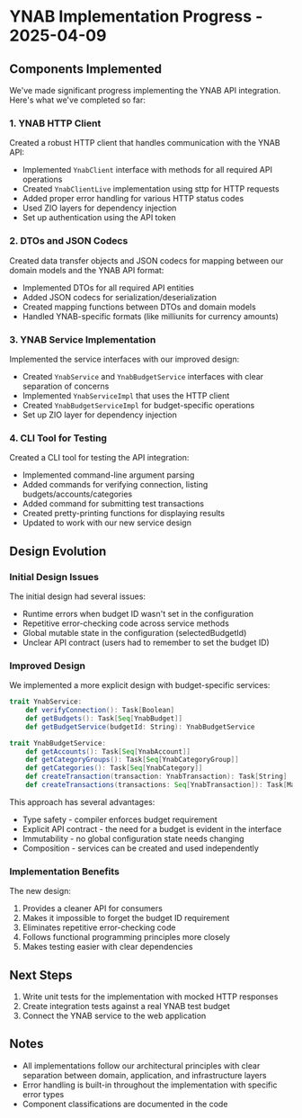 # YNAB Implementation Progress - 2025-04-09

## Components Implemented

We've made significant progress implementing the YNAB API integration. Here's what we've completed so far:

### 1. YNAB HTTP Client

Created a robust HTTP client that handles communication with the YNAB API:

- Implemented `YnabClient` interface with methods for all required API operations
- Created `YnabClientLive` implementation using sttp for HTTP requests
- Added proper error handling for various HTTP status codes
- Used ZIO layers for dependency injection
- Set up authentication using the API token

### 2. DTOs and JSON Codecs

Created data transfer objects and JSON codecs for mapping between our domain models and the YNAB API format:

- Implemented DTOs for all required API entities
- Added JSON codecs for serialization/deserialization
- Created mapping functions between DTOs and domain models
- Handled YNAB-specific formats (like milliunits for currency amounts)

### 3. YNAB Service Implementation

Implemented the service interfaces with our improved design:

- Created `YnabService` and `YnabBudgetService` interfaces with clear separation of concerns
- Implemented `YnabServiceImpl` that uses the HTTP client
- Created `YnabBudgetServiceImpl` for budget-specific operations
- Set up ZIO layer for dependency injection

### 4. CLI Tool for Testing

Created a CLI tool for testing the API integration:

- Implemented command-line argument parsing
- Added commands for verifying connection, listing budgets/accounts/categories
- Added command for submitting test transactions
- Created pretty-printing functions for displaying results
- Updated to work with our new service design

## Design Evolution

### Initial Design Issues

The initial design had several issues:
- Runtime errors when budget ID wasn't set in the configuration
- Repetitive error-checking code across service methods
- Global mutable state in the configuration (selectedBudgetId)
- Unclear API contract (users had to remember to set the budget ID)

### Improved Design

We implemented a more explicit design with budget-specific services:

```scala
trait YnabService:
    def verifyConnection(): Task[Boolean]
    def getBudgets(): Task[Seq[YnabBudget]]
    def getBudgetService(budgetId: String): YnabBudgetService

trait YnabBudgetService:
    def getAccounts(): Task[Seq[YnabAccount]]
    def getCategoryGroups(): Task[Seq[YnabCategoryGroup]]
    def getCategories(): Task[Seq[YnabCategory]]
    def createTransaction(transaction: YnabTransaction): Task[String]
    def createTransactions(transactions: Seq[YnabTransaction]): Task[Map[YnabTransaction, String]]
```

This approach has several advantages:
- Type safety - compiler enforces budget requirement
- Explicit API contract - the need for a budget is evident in the interface
- Immutability - no global configuration state needs changing
- Composition - services can be created and used independently

### Implementation Benefits

The new design:
1. Provides a cleaner API for consumers
2. Makes it impossible to forget the budget ID requirement
3. Eliminates repetitive error-checking code
4. Follows functional programming principles more closely
5. Makes testing easier with clear dependencies

## Next Steps

1. Write unit tests for the implementation with mocked HTTP responses
2. Create integration tests against a real YNAB test budget
3. Connect the YNAB service to the web application

## Notes

- All implementations follow our architectural principles with clear separation between domain, application, and infrastructure layers
- Error handling is built-in throughout the implementation with specific error types
- Component classifications are documented in the code